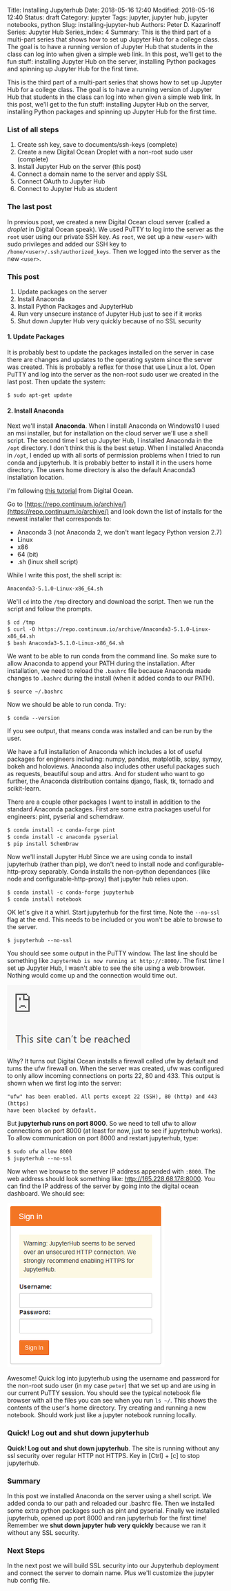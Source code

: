 Title: Installing Jupyterhub
Date: 2018-05-16 12:40
Modified: 2018-05-16 12:40
Status: draft
Category: jupyter
Tags: jupyter, jupyter hub, jupyter notebooks, python
Slug: installing-jupyter-hub
Authors: Peter D. Kazarinoff
Series: Jupyter Hub
Series_index: 4
Summary: This is the third part of a multi-part series that shows how to set up Jupyter Hub for a college class. The goal is to have a running version of Jupyter Hub that students in the class can log into when given a simple web link. In this post, we'll get to the fun stuff: installing Jupyter Hub on the server, installing Python packages and spinning up Jupyter Hub for the first time.

This is the third part of a multi-part series that shows how to set up Jupyter Hub for a college class. The goal is to have a running version of Jupyter Hub that students in the class can log into when given a simple web link. In this post, we'll get to the fun stuff: installing Jupyter Hub on the server, installing Python packages and spinning up Jupyter Hub for the first time.


### List of all steps

1. Create ssh key, save to documents/ssh-keys (complete)
2. Create a new Digital Ocean Droplet with a non-root sudo user (complete)
3. Install Jupyter Hub on the server (this post)
4. Connect a domain name to the server and apply SSL
5. Connect OAuth to Jupyter Hub
6. Connect to Jupyter Hub as student

### The last post

In previous post, we created a new Digital Ocean cloud server (called a _droplet_ in Digital Ocean speak). We used PuTTY to log into the server as the ```root``` user using our private SSH key. As ```root```, we set up a new ```<user>``` with sudo privileges and added our SSH key to ```/home/<user>/.ssh/authorized_keys```. Then we logged into the server as the new ```<user>```.


### This post

1. Update packages on the server
2. Install Anaconda
3. Install Python Packages and JupyterHub 
4. Run very unsecure instance of Jupyter Hub just to see if it works
5. Shut down Jupyter Hub very quickly because of no SSL security



#### 1. Update Packages

It is probably best to update the packages installed on the server in case there are changes and updates to the operating system since the server was created. This is probably a reflex for those that use Linux a lot. Open PuTTY and log into the server as the non-root sudo user we created in the last post. Then update the system:

```
$ sudo apt-get update
```


#### 2. Install Anaconda

Next we'll install **Anaconda**. When I install Anaconda on Windows10 I used an msi installer, but for installation on the cloud server we'll use a shell script. The second time I set up Jupyter Hub, I installed Anaconda in the ```/opt``` directory. I don't think this is the best setup. When I installed Anaconda in ```/opt```, I ended up with all sorts of permission problems when I tried to run conda and jupyterhub. It is probably better to install it in the users home directory. The users home directory is also the default Anaconda3 installation location.

I'm following [this tutorial](https://www.digitalocean.com/community/tutorials/how-to-install-the-anaconda-python-distribution-on-ubuntu-16-04) from Digital Ocean.

Go to [https://repo.continuum.io/archive/](https://repo.continuum.io/archive/) and look down the list of installs for the newest installer that corresponds to:

 * Anaconda 3 (not Anaconda 2, we don't want legacy Python version 2.7)
 * Linux
 * x86
 * 64 (bit)
 * .sh (linux shell script)

While I write this post, the shell script is:

```
Anaconda3-5.1.0-Linux-x86_64.sh
```

We'll ```cd``` into the ```/tmp``` directory and download the script. Then we run the script and follow the prompts.

```
$ cd /tmp
$ curl -O https://repo.continuum.io/archive/Anaconda3-5.1.0-Linux-x86_64.sh
$ bash Anaconda3-5.1.0-Linux-x86_64.sh
```

We want to be able to run conda from the command line. So make sure to allow Anaconda to append your PATH during the installation. After installation, we need to reload the ```.bashrc``` file because Anaconda made changes to ```.bashrc``` during the install (when it added conda to our PATH).

```
$ source ~/.bashrc
```

Now we should be able to run conda. Try:

```
$ conda --version
```

If you see output, that means conda was installed and can be run by the user.

We have a full installation of Anaconda which includes a lot of useful packages for engineers including: numpy, pandas, matplotlib, scipy, sympy, bokeh and holoviews. Anaconda also includes other useful packages such as requests, beautiful soup and attrs. And for student who want to go further, the Anaconda distribution contains django, flask, tk, tornado and scikit-learn.

There are a couple other packages I want to install in addition to the standard Anaconda packages. First are some extra packages useful for engineers: pint, pyserial and schemdraw.

```
$ conda install -c conda-forge pint
$ conda install -c anaconda pyserial
$ pip install SchemDraw
```

Now we'll install Jupyter Hub! Since we are using conda to install jupyterhub (rather than pip), we don't need to install node and configurable-http-proxy separably. Conda installs the non-python dependances (like node and configurable-http-proxy) that jupyter hub relies upon.

```
$ conda install -c conda-forge jupyterhub
$ conda install notebook
```

OK let's give it a whirl. Start jupyterhub for the first time. Note the ```--no-ssl``` flag at the end. This needs to be included or you won't be able to browse to the server.

```
$ jupyterhub --no-ssl
```

You should see some output in the PuTTY window. The last line should be something like ```JupyterHub is now running at http://:8000/```. The first time I set up Jupyter Hub, I wasn't able to see the site using a web browser. Nothing would come up and the connection would time out.

![anaconda in start menu](/posts/jupyterhub/site_can't_be_reached.png)

Why? It turns out Digital Ocean installs a firewall called ufw by default and turns the ufw firewall on. When the server was created, ufw was configured to only allow incoming connections on ports 22, 80 and 433. This output is shown when we first log into the server:

```
"ufw" has been enabled. All ports except 22 (SSH), 80 (http) and 443 (https)
have been blocked by default.
```

But **jupyterhub runs on port 8000**. So we need to tell ufw to allow connections on port 8000 (at least for now, just to see if jupyterhub works). To allow communication on port 8000 and restart jupyterhub, type:

```
$ sudo ufw allow 8000
$ jupyterhub --no-ssl
```

Now when we browse to the server IP address appended with ```:8000```. The web address should look something like: http://165.228.68.178:8000. You can find the IP address of the server by going into the digital ocean dashboard. We should see:

![jupyter hub no ssl login](/posts/jupyterhub/jupyterhub_no_ssl_login.png)

Awesome! Quick log into jupyterhub using the username and password for the non-root sudo user (in my case ```peter```) that we set up and are using in our current PuTTY session. You should see the typical notebook file browser with all the files you can see when you run ```ls ~/```. This shows the contents of the user's home directory. Try creating and running a new notebook. Should work just like a jupyter notebook running locally.

### Quick! Log out and shut down jupyterhub

**Quick! Log out and shut down jupyterhub**. The site is running without any ssl security over regular HTTP not HTTPS. Key in [Ctrl] + [c] to stop jupyterhub.

 
### Summary

In this post we installed Anaconda on the server using a shell script. We added conda to our path and reloaded our .bashrc file. Then we installed some extra python packages such as pint and pyserial. Finally we installed jupyterhub, opened up port 8000 and ran jupyterhub for the first time! Remember we **shut down jupyter hub very quickly** because we ran it without any SSL security.

### Next Steps

In the next post we will build SSL security into our Jupyterhub deployment and connect the server to domain name. Plus we'll customize the jupyter hub config file.

